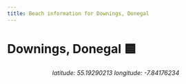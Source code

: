 ```yaml
---
title: Beach information for Downings, Donegal
---
```

# Downings, Donegal 🟦

<div align="center"><i>latitude: 55.19290213 longitude: -7.84176234</i></div>